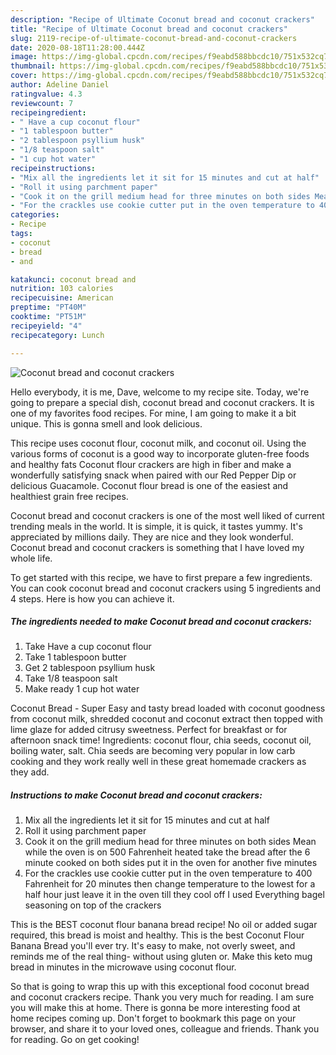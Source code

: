 ```yaml
---
description: "Recipe of Ultimate Coconut bread and coconut crackers"
title: "Recipe of Ultimate Coconut bread and coconut crackers"
slug: 2119-recipe-of-ultimate-coconut-bread-and-coconut-crackers
date: 2020-08-18T11:28:00.444Z
image: https://img-global.cpcdn.com/recipes/f9eabd588bbcdc10/751x532cq70/coconut-bread-and-coconut-crackers-recipe-main-photo.jpg
thumbnail: https://img-global.cpcdn.com/recipes/f9eabd588bbcdc10/751x532cq70/coconut-bread-and-coconut-crackers-recipe-main-photo.jpg
cover: https://img-global.cpcdn.com/recipes/f9eabd588bbcdc10/751x532cq70/coconut-bread-and-coconut-crackers-recipe-main-photo.jpg
author: Adeline Daniel
ratingvalue: 4.3
reviewcount: 7
recipeingredient:
- " Have a cup coconut flour"
- "1 tablespoon butter"
- "2 tablespoon psyllium husk"
- "1/8 teaspoon salt"
- "1 cup hot water"
recipeinstructions:
- "Mix all the ingredients let it sit for 15 minutes and cut at half"
- "Roll it using parchment paper"
- "Cook it on the grill medium head for three minutes on both sides Mean while the oven is on 500 Fahrenheit heated take the bread after the 6 minute cooked on both sides put it in the oven for another five minutes"
- "For the crackles use cookie cutter put in the oven temperature to 400 Fahrenheit for 20 minutes then change temperature to the lowest for a half hour just leave it in the oven till they cool off I used Everything bagel seasoning on top of the crackers"
categories:
- Recipe
tags:
- coconut
- bread
- and

katakunci: coconut bread and 
nutrition: 103 calories
recipecuisine: American
preptime: "PT40M"
cooktime: "PT51M"
recipeyield: "4"
recipecategory: Lunch

---
```



![Coconut bread and coconut crackers](https://img-global.cpcdn.com/recipes/f9eabd588bbcdc10/751x532cq70/coconut-bread-and-coconut-crackers-recipe-main-photo.jpg)

Hello everybody, it is me, Dave, welcome to my recipe site. Today, we're going to prepare a special dish, coconut bread and coconut crackers. It is one of my favorites food recipes. For mine, I am going to make it a bit unique. This is gonna smell and look delicious.

This recipe uses coconut flour, coconut milk, and coconut oil. Using the various forms of coconut is a good way to incorporate gluten-free foods and healthy fats Coconut flour crackers are high in fiber and make a wonderfully satisfying snack when paired with our Red Pepper Dip or delicious Guacamole. Coconut flour bread is one of the easiest and healthiest grain free recipes.

Coconut bread and coconut crackers is one of the most well liked of current trending meals in the world. It is simple, it is quick, it tastes yummy. It's appreciated by millions daily. They are nice and they look wonderful. Coconut bread and coconut crackers is something that I have loved my whole life.


To get started with this recipe, we have to first prepare a few ingredients. You can cook coconut bread and coconut crackers using 5 ingredients and 4 steps. Here is how you can achieve it.

<!--inarticleads1-->

##### The ingredients needed to make Coconut bread and coconut crackers:

1. Take  Have a cup coconut flour
1. Take 1 tablespoon butter
1. Get 2 tablespoon psyllium husk
1. Take 1/8 teaspoon salt
1. Make ready 1 cup hot water


Coconut Bread - Super Easy and tasty bread loaded with coconut goodness from coconut milk, shredded coconut and coconut extract then topped with lime glaze for added citrusy sweetness. Perfect for breakfast or for afternoon snack time! Ingredients: coconut flour, chia seeds, coconut oil, boiling water, salt. Chia seeds are becoming very popular in low carb cooking and they work really well in these great homemade crackers as they add. 

<!--inarticleads2-->

##### Instructions to make Coconut bread and coconut crackers:

1. Mix all the ingredients let it sit for 15 minutes and cut at half
1. Roll it using parchment paper
1. Cook it on the grill medium head for three minutes on both sides Mean while the oven is on 500 Fahrenheit heated take the bread after the 6 minute cooked on both sides put it in the oven for another five minutes
1. For the crackles use cookie cutter put in the oven temperature to 400 Fahrenheit for 20 minutes then change temperature to the lowest for a half hour just leave it in the oven till they cool off I used Everything bagel seasoning on top of the crackers


This is the BEST coconut flour banana bread recipe! No oil or added sugar required, this bread is moist and healthy. This is the best Coconut Flour Banana Bread you&#39;ll ever try. It&#39;s easy to make, not overly sweet, and reminds me of the real thing- without using gluten or. Make this keto mug bread in minutes in the microwave using coconut flour. 

So that is going to wrap this up with this exceptional food coconut bread and coconut crackers recipe. Thank you very much for reading. I am sure you will make this at home. There is gonna be more interesting food at home recipes coming up. Don't forget to bookmark this page on your browser, and share it to your loved ones, colleague and friends. Thank you for reading. Go on get cooking!

